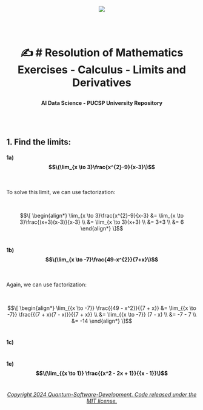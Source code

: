 
 <p align="center">
<img src="https://github.com/Quantum-Software-Development/Math/assets/113218619/58c8c407-2971-4a65-9030-e25d76617687"/>

<br><br>

# <p align="center"> ✍️ # Resolution of Mathematics Exercises - Calculus - Limits and Derivatives

#### <p align="center"> AI Data Science - PUCSP University Repository

<br><br>

## 1. Find the limits:

#### 1a) $$\(\lim_{x \to 3}\frac{x^{2}-9}{x-3}\)$$

<br>

To solve this limit, we can use factorization:

<br>

$$\[
\begin{align*}
\lim_{x \to 3}\frac{x^{2}-9}{x-3} &= \lim_{x \to 3}\frac{(x+3)(x-3)}{x-3} \\
&= \lim_{x \to 3}(x+3) \\
&= 3+3 \\
&= 6
\end{align*}
\]$$

#

#### 1b) $$\(\lim_{x \to -7}\frac{49-x^{2}}{7+x}\)$$

<br>

Again, we can use factorization:

<br>

$$\[
\begin{align*}
\lim_{{x \to -7}} \frac{{49 - x^2}}{{7 + x}} &= \lim_{{x \to -7}} \frac{{(7 + x)(7 - x)}}{{7 + x}} \\
&= \lim_{{x \to -7}} (7 - x) \\
&= -7 - 7 \\
&= -14
\end{align*}
\]$$

#

#### 1c)





#

#### 1e) $$\(\lim_{{x \to 1}} \frac{{x^2 - 2x + 1}}{{x - 1}}\)$$


























#

######  <p align="center"> [Copyright 2024 Quantum-Software-Development. Code released under the MIT license.](https://github.com/Quantum-Software-Development/Q-Star/blob/f5115a1a073bdb3fa68c51bb3b3414c8e0b0270e/LICENSE)











